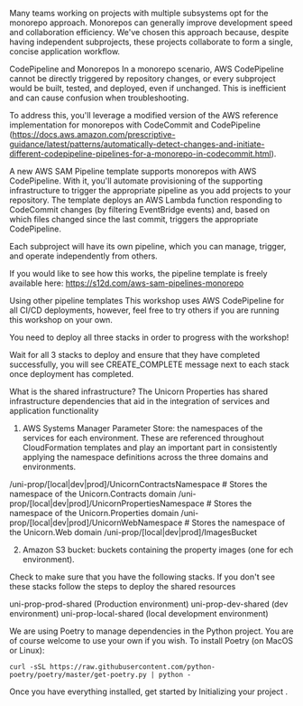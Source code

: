 <!-- Our deployment methodology in US-WEST-2-->
Many teams working on projects with multiple subsystems opt for the monorepo approach. Monorepos can generally improve development speed and collaboration efficiency. We've chosen this approach because, despite having independent subprojects, these projects collaborate to form a single, concise application workflow.

CodePipeline and Monorepos
In a monorepo scenario, AWS CodePipeline  cannot be directly triggered by repository changes, or every subproject would be built, tested, and deployed, even if unchanged. This is inefficient and can cause confusion when troubleshooting.

To address this, you'll leverage a modified version of the AWS reference implementation for monorepos with CodeCommit and CodePipeline (https://docs.aws.amazon.com/prescriptive-guidance/latest/patterns/automatically-detect-changes-and-initiate-different-codepipeline-pipelines-for-a-monorepo-in-codecommit.html).

A new AWS SAM Pipeline template supports monorepos with AWS CodePipeline. With it, you'll automate provisioning of the supporting infrastructure to trigger the appropriate pipeline as you add projects to your repository. The template deploys an AWS Lambda function responding to CodeCommit changes (by filtering EventBridge events) and, based on which files changed since the last commit, triggers the appropriate CodePipeline.

Each subproject will have its own pipeline, which you can manage, trigger, and operate independently from others.

If you would like to see how this works, the pipeline template is freely available here: https://s12d.com/aws-sam-pipelines-monorepo 

Using other pipeline templates
This workshop uses AWS CodePipeline for all CI/CD deployments, however, feel free to try others if you are running this workshop on your own.

<!-- Deploying the shared infrastructure -->
You need to deploy all three stacks in order to progress with the workshop!

Wait for all 3 stacks to deploy and ensure that they have completed successfully, you will see CREATE_COMPLETE message next to each stack once deployment has completed.

What is the shared infrastructure?
The Unicorn Properties has shared infrastructure dependencies that aid in the integration of services and application functionality

1. AWS Systems Manager Parameter Store: the namespaces of the services for each environment. These are referenced throughout CloudFormation templates and play an important part in consistently applying the namespace definitions across the three domains and environments.

/uni-prop/[local|dev|prod]/UnicornContractsNamespace     # Stores the namespace of the Unicorn.Contracts domain
/uni-prop/[local|dev|prod]/UnicornPropertiesNamespace    # Stores the namespace of the Unicorn.Properties domain
/uni-prop/[local|dev|prod]/UnicornWebNamespace           # Stores the namespace of the Unicorn.Web domain
/uni-prop/[local|dev|prod]/ImagesBucket 

2. Amazon S3 bucket: buckets containing the property images (one for ech environment).

<!-- Verify the shared infrastructure -->
Check to make sure that you have the following stacks. If you don't see these stacks follow the steps to deploy the shared resources

uni-prop-prod-shared (Production environment)
uni-prop-dev-shared (dev environment)
uni-prop-local-shared (local development environment)

<!-- Dependency Management -->

We are using Poetry  to manage dependencies in the Python project. You are of course welcome to use your own if you wish. To install Poetry (on MacOS or Linux):

    curl -sSL https://raw.githubusercontent.com/python-poetry/poetry/master/get-poetry.py | python -

Once you have everything installed, get started by Initializing your project .